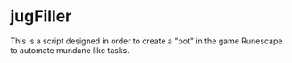 # jugFiller
This is a script designed in order to create a "bot" in the game Runescape to automate mundane like tasks.
